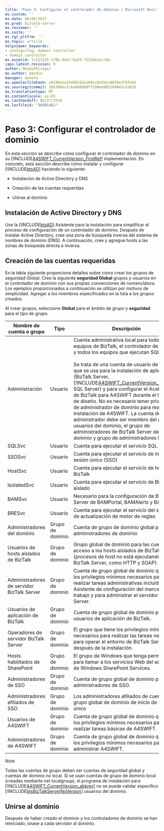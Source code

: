 ```yaml
---
title: 'Paso 3: Configurar el controlador de dominio | Microsoft Docs'
ms.custom: ''
ms.date: 06/08/2017
ms.prod: biztalk-server
ms.reviewer: ''
ms.suite: ''
ms.tgt_pltfrm: ''
ms.topic: article
helpviewer_keywords:
- configuring, domain controller
- domain controller
ms.assetid: 1c513225-378b-4e57-ba29-7532b6cbcc9a
caps.latest.revision: 9
author: MandiOhlinger
ms.author: mandia
manager: anneta
ms.openlocfilehash: a0196e2a2549831b1a8dcc043b5c8070e2f9fdab
ms.sourcegitcommit: 266308ec5c6a9d8d80ff298ee6051b4843c5d626
ms.translationtype: MT
ms.contentlocale: es-ES
ms.lasthandoff: 06/27/2018
ms.locfileid: "36981461"
---
```

# <a name="step-3-configuring-the-domain-controller"></a>Paso 3: Configurar el controlador de dominio
En esta sección se describe cómo configurar el controlador de dominio en su [!INCLUDE[A4SWIFT_CurrentVersion_FirstRef](../../includes/a4swift-currentversion-firstref-md.md)] implementación. En concreto, esta sección describe cómo instalar y configurar [!INCLUDE[btsAD](../../includes/btsad-md.md)] haciendo lo siguiente:  

-   Instalación de Active Directory y DNS  

-   Creación de las cuentas requeridas  

-   Unirse al dominio  

## <a name="installing-active-directory-and-dns"></a>Instalación de Active Directory y DNS  
 Use la [!INCLUDE[btsAD](../../includes/btsad-md.md)] Asistente para la instalación para simplificar el proceso de configuración de un controlador de dominio. Después de instalar Active Directory, cree una zona de búsqueda inversa del sistema de nombres de dominio (DNS). A continuación, cree y agregue hosts a las zonas de búsqueda directa e inversa.  

## <a name="creating-the-required-accounts"></a>Creación de las cuentas requeridas  
 En la tabla siguiente proporciona detalles sobre cómo crear los grupos de seguridad Global. Cree la siguiente **seguridad Global** grupos y usuarios en el controlador de dominio con sus propias convenciones de nomenclatura. Los ejemplos proporcionados a continuación se utilizan por motivos de simplicidad. Agregar a los miembros especificados en la lista a los grupos creados.  

 Al crear grupos, seleccione **Global** para el ámbito de grupo y **seguridad** para el tipo de grupo.  


|     Nombre de cuenta o grupo     |     Tipo     |                                                                                                                                                                                                                                                                                                                          Descripción                                                                                                                                                                                                                                                                                                                          |                Miembros                |
|-------------------------------|--------------|---------------------------------------------------------------------------------------------------------------------------------------------------------------------------------------------------------------------------------------------------------------------------------------------------------------------------------------------------------------------------------------------------------------------------------------------------------------------------------------------------------------------------------------------------------------------------------------------------------------------------------------------------------------|---------------------------------------|
|             Administración             |     Usuario     | Cuenta administrativa local para todos los equipos de BizTalk, el controlador de dominio y todos los equipos que ejecutan SQL Server.<br /><br /> Se trata de una cuenta de usuario de dominio que se usa para la instalación de aplicaciones (BizTalk Server, [!INCLUDE[A4SWIFT_CurrentVersion_abbrev](../../includes/a4swift-currentversion-abbrev-md.md)]y SQL Server) y para configurar el Acelerador de BizTalk para A4SWIFT durante el tiempo de diseño. No es necesario tener privilegios de administrador de dominio para realizar la instalación de A4SWIFT. La cuenta de usuario administrador debe ser miembro del grupo usuarios del dominio, el grupo de administradores de BizTalk Server del dominio y grupo de administradores locales |                                       |
|            SQLSvc             |     Usuario     |                                                                                                                                                                                                                                                                                                          Cuenta para ejecutar el servicio SQL Server                                                                                                                                                                                                                                                                                                           |                                       |
|            SSOSvc             |     Usuario     |                                                                                                                                                                                                                                                                                                     Cuenta para ejecutar el servicio de inicio de sesión único (SSO)                                                                                                                                                                                                                                                                                                      |                                       |
|            HostSvc            |     Usuario     |                                                                                                                                                                                                                                                                                                         Cuenta para ejecutar el servicio de host de BizTalk                                                                                                                                                                                                                                                                                                          |                                       |
|          IsolatedSvc          |     Usuario     |                                                                                                                                                                                                                                                                                                       Cuenta para ejecutar el servicio de BizTalk aislado                                                                                                                                                                                                                                                                                                        |                                       |
|            BAMSvc             |     Usuario     |                                                                                                                                                                                                                                                                                        Necesario para la configuración de BizTalk Server de BAMPortal, BAMAlerts y BAMTools                                                                                                                                                                                                                                                                                        |                                       |
|            BRESvc             |     Usuario     |                                                                                                                                                                                                                                                                                                  Cuenta para ejecutar el servicio del servicio de actualización de motor de reglas                                                                                                                                                                                                                                                                                                   |                                       |
|         Administradores del dominio         | Grupo de dominio |                                                                                                                                                                                                                                                                                                     Cuenta de grupo de dominio global para los administradores de dominio                                                                                                                                                                                                                                                                                                     |                                       |
|  Usuarios de hosts aislados de BizTalk  | Grupo de dominio |                                                                                                                                                                                                                                                       Grupo global de dominio para las cuentas con acceso a los hosts aislados de BizTalk (procesos de host no está ejecutando en BizTalk Server, como HTTP y SOAP).                                                                                                                                                                                                                                                       |     \<IsolatedSvc\>, \<HostSvc\>      |
| Administradores de servidor BizTalk Server | Grupo de dominio |                                                                                                                                                                                                                                   Cuenta de grupo global de dominio que tenga los privilegios mínimos necesarios para realizar tareas administrativas incluidas en el Asistente de configuración del marco de trabajo y para administrar el servidor BizTalk Server.                                                                                                                                                                                                                                    |               \<Administrador\>               |
|   Usuarios de aplicación de BizTalk   | Grupo de dominio |                                                                                                                                                                                                                                                                                                  Cuenta de grupo global de dominio para los usuarios de aplicación de BizTalk.                                                                                                                                                                                                                                                                                                   |              \<HostSvc\>              |
|   Operadores de servidor BizTalk Server    | Grupo de dominio |                                                                                                                                                                                                                                                         El grupo que tiene los privilegios mínimos necesarios para realizar las tareas necesarias para operar el entorno de BizTalk Server después de la instalación.                                                                                                                                                                                                                                                          |                                       |
|   Hosts habilitados de SharePoint    | Grupo de dominio |                                                                                                                                                                                                                                                                             El grupo de Windows que tenga permisos para llamar a los servicios Web del adaptador de Windows SharePoint Services.                                                                                                                                                                                                                                                                              |              \<HostSvc\>              |
|      Administradores de SSO       | Grupo de dominio |                                                                                                                                                                                                                                                                                                      Cuenta de grupo global de dominio para administradores de SSO.                                                                                                                                                                                                                                                                                                      |         \<Administrador\>, \<SSOSvc\>         |
| Administradores afiliados de SSO  | Grupo de dominio |                                                                                                                                                                                                                                                                                                 Los administradores afiliados de cuenta de grupo global de dominio de inicio de sesión único                                                                                                                                                                                                                                                                                                  |               \<Administrador\>               |
|         Usuarios de A4SWIFT         | Grupo de dominio |                                                                                                                                                                                                                                                                            Cuenta de grupo global de dominio que tenga los privilegios mínimos necesarios para realizar tareas básicas de A4SWIFT.                                                                                                                                                                                                                                                                            | \<HostSvc\>adicionales a los usuarios de red |
|    Administradores de A4SWIFT     | Grupo de dominio |                                                                                                                                                                                                                                                                                  Cuenta de grupo global de dominio que tenga los privilegios mínimos necesarios para administrar A4SWIFT.                                                                                                                                                                                                                                                                                   |               \<Administrador\>               |

> [!NOTE]
>  Todas las cuentas de grupo deben ser cuentas de seguridad global y cuentas de dominio no local. Si se usan cuentas de grupo de dominio local (creadas mediante net localgroup), el programa de instalación para [!INCLUDE[A4SWIFT_CurrentVersion_abbrev](../../includes/a4swift-currentversion-abbrev-md.md)] no se puede validar específico [!INCLUDE[btsBizTalkServerNoVersion](../../includes/btsbiztalkservernoversion-md.md)] usuarios del dominio.  

## <a name="joining-the-domain"></a>Unirse al dominio  
 Después de haber creado el dominio y los controladores de dominio se han reiniciado, únase a cada servidor al dominio.